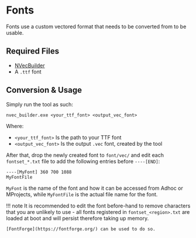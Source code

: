 # Fonts

Fonts use a custom vectored format that needs to be converted from to be usable.

## Required Files
- [NVecBuilder](https://github.com/Nenkai/PDTools/releases/tag/nvecbuilder-1.0.0)
- A `.ttf` font

## Conversion & Usage
Simply run the tool as such:
```
nvec_builder.exe <your_ttf_font> <output_vec_font>
```
Where:

  - `<your_ttf_font>`  Is the path to your TTF font
  - `<output_vec_font>` Is the output `.vec` font, created by the tool

After that, drop the newly created font to `font/vec/` and edit each `fontset_*.txt` file to add the following entries before `----[END]`:

```
----[MyFont] 360 700 1088
MyFontFile
```
`MyFont` is the name of the font and how it can be accessed from Adhoc or MProjects, while `MyFontFile` is the actual file name for the font.

!!! note
    It is recommended to edit the font before-hand to remove characters that you are unlikely to use - all fonts registered in `fontset_<region>.txt` are loaded at boot and will persist therefore taking up memory. 
    
    [FontForge](https://fontforge.org/) can be used to do so.
